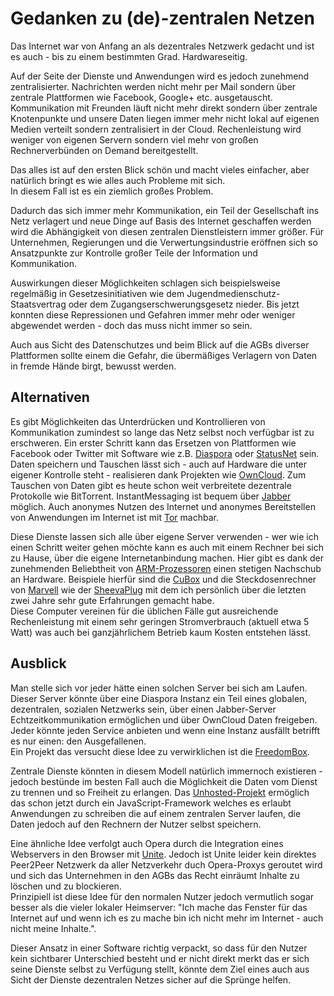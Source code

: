 # Gedanken zu (de)-zentralen Netzen

Das Internet war von Anfang an als dezentrales Netzwerk gedacht und ist es auch - bis zu einem bestimmten Grad. Hardwareseitig.

Auf der Seite der Dienste und Anwendungen wird es jedoch zunehmend zentralisierter. Nachrichten werden nicht mehr per Mail sondern über zentrale Plattformen wie Facebook, Google+ etc. ausgetauscht. Kommunikation mit Freunden läuft nicht mehr direkt sondern über zentrale Knotenpunkte und unsere Daten liegen immer mehr nicht lokal auf eigenen Medien verteilt sondern zentralisiert in der Cloud. Rechenleistung wird weniger von eigenen Servern sondern viel mehr von großen Rechnerverbünden on Demand bereitgestellt.

Das alles ist auf den ersten Blick schön und macht vieles einfacher, aber natürlich bringt es wie alles auch Probleme mit sich.  
In diesem Fall ist es ein ziemlich großes Problem.

Dadurch das sich immer mehr Kommunikation, ein Teil der Gesellschaft ins Netz verlagert und neue Dinge auf Basis des Internet geschaffen werden wird die Abhängigkeit von diesen zentralen Dienstleistern immer größer. Für Unternehmen, Regierungen und die Verwertungsindustrie eröffnen sich so Ansatzpunkte zur Kontrolle großer Teile der Information und Kommunikation.

Auswirkungen dieser Möglichkeiten schlagen sich beispielsweise regelmäßig in Gesetzesinitiativen wie dem Jugendmedienschutz-Staatsvertrag oder dem Zugangserschwerungsgesetz nieder. Bis jetzt konnten diese Repressionen und Gefahren immer mehr oder weniger abgewendet  werden - doch das muss nicht immer so sein.

Auch aus Sicht des Datenschutzes und beim Blick auf die AGBs diverser Plattformen sollte einem die Gefahr, die übermäßiges Verlagern von Daten in fremde Hände birgt, bewusst werden.

## Alternativen

Es gibt Möglichkeiten das Unterdrücken und Kontrollieren von Kommunikation zumindest so lange das Netz selbst noch verfügbar ist zu erschweren. Ein erster Schritt kann das Ersetzen von Plattformen wie Facebook oder Twitter mit Software wie z.B. [Diaspora](https://joindiaspora.com/) oder [StatusNet](http://status.net/) sein. Daten speichern und Tauschen lässt sich - auch auf Hardware die unter eigener Kontrolle steht - realisieren dank Projekten wie [OwnCloud](http://owncloud.org/). Zum Tauschen von Daten gibt es heute schon weit verbreitete dezentrale Protokolle wie BitTorrent. InstantMessaging ist bequem über [Jabber](http://einfachjabber.de/) möglich. Auch anonymes Nutzen des Internet und anonymes Bereitstellen von Anwendungen im Internet ist mit [Tor](https://www.torproject.org/) machbar.

Diese Dienste lassen sich alle über eigene Server verwenden - wer wie ich einen Schritt weiter gehen möchte kann es auch mit einem Rechner bei sich zu Hause, über die eigene Internetanbindung machen. Hier gibt es dank der zunehmenden Beliebtheit von [ARM-Prozessoren](http://de.wikipedia.org/wiki/ARM-Architektur) einen stetigen Nachschub an Hardware. Beispiele hierfür sind die [CuBox](http://www.solid-run.com/) und die Steckdosenrechner von [Marvell](http://www.marvell.com/solutions/plug-computers/) wie der [SheevaPlug](http://de.wikipedia.org/wiki/SheevaPlug) mit dem ich persönlich über die letzten zwei Jahre sehr gute Erfahrungen gemacht habe.  
Diese Computer vereinen für die üblichen Fälle gut ausreichende Rechenleistung mit einem sehr geringen Stromverbrauch (aktuell etwa 5 Watt) was auch bei ganzjährlichem Betrieb kaum Kosten entstehen lässt.

## Ausblick

Man stelle sich vor jeder hätte einen solchen Server bei sich am Laufen. Dieser Server könnte über eine Diaspora Instanz ein Teil eines globalen, dezentralen, sozialen Netzwerks sein, über einen Jabber-Server Echtzeitkommunikation ermöglichen und über OwnCloud Daten freigeben. Jeder könnte jeden Service anbieten und wenn eine Instanz ausfällt betrifft es nur einen: den Ausgefallenen.  
Ein Projekt das versucht diese Idee zu verwirklichen ist die [Freedom](http://wiki.debian.org/FreedomBox)[Box](http://freedomboxfndn.mirocommunity.org/video/9/elevate-2011).  

Zentrale Dienste könnten in diesem Modell natürlich immernoch existieren - jedoch bestünde im besten Fall auch die Möglichkeit
die Daten vom Dienst zu trennen und so Freiheit zu erlangen. Das [Unhosted-Projekt](http://unhosted.org/) ermöglich das schon jetzt durch
ein JavaScript-Framework welches es erlaubt Anwendungen zu schreiben die auf einem zentralen Server laufen, die Daten jedoch auf den 
Rechnern der Nutzer selbst speichern.

Eine ähnliche Idee verfolgt auch Opera durch die Integration eines Webservers in den Browser mit [Unite](http://unite.opera.com/applications/). Jedoch ist Unite leider kein direktes Peer2Peer Netzwerk da aller Netzverkehr duch Opera-Proxys geroutet wird und sich das Unternehmen in den AGBs das Recht einräumt Inhalte zu löschen und zu blockieren.  
Prinzipiell ist diese Idee für den normalen Nutzer jedoch vermutlich sogar besser als die vieler lokaler Heimserver: "Ich mache das Fenster für das Internet auf und wenn ich es zu mache bin ich nicht mehr im Internet - auch nicht meine Inhalte.".

Dieser Ansatz in einer Software richtig verpackt, so dass für den Nutzer kein sichtbarer Unterschied besteht und er nicht direkt merkt das er sich seine Dienste selbst zu Verfügung stellt, könnte dem Ziel eines auch aus Sicht der Dienste dezentralen Netzes sicher auf die Sprünge helfen.
